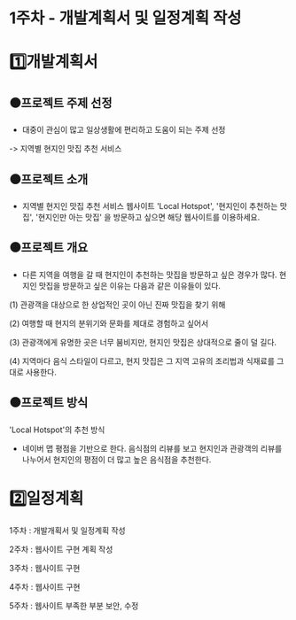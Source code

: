 # 1주차 - 개발계획서 및 일정계획 작성

# 1️⃣개발계획서 
## ⚫프로젝트 주제 선정
- 대중이 관심이 많고 일상생활에 편리하고 도움이 되는 주제 선정
  
-> 지역별 현지인 맛집 추천 서비스

## ⚫프로젝트 소개
- 지역별 현지인 맛집 추천 서비스 웹사이트 'Local Hotspot', '현지인이 추천하는 맛집', '현지인만 아는 맛집' 을 방문하고 싶으면 해당 웹사이트를 이용하세요.


## ⚫프로젝트 개요
- 다른 지역을 여행을 갈 때 현지인이 추천하는 맛집을 방문하고 싶은 경우가 많다. 현지인 맛집을 방문하고 싶은 이유는 다음과 같은 이유들이 있다.

(1) 관광객을 대상으로 한 상업적인 곳이 아닌 진짜 맛집을 찾기 위해

(2) 여행할 때 현지의 분위기와 문화를 제대로 경험하고 싶어서

(3) 관광객에게 유명한 곳은 너무 붐비지만, 현지인 맛집은 상대적으로 줄이 덜 길다.

(4) 지역마다 음식 스타일이 다르고, 현지 맛집은 그 지역 고유의 조리법과 식재료를 그대로 사용한다.


## ⚫프로젝트 방식
 'Local Hotspot'의 추천 방식
- 네이버 맵 평점을 기반으로 한다. 음식점의 리뷰를 보고 현지인과 관광객의 리뷰를 나누어서 현지인의 평점이 더 많고 높은 음식점을 추천한다.

# 2️⃣일정계획
1주차 : 개발개획서 및 일정계획 작성

2주차 : 웹사이트 구현 계획 작성

3주차 : 웹사이트 구현

4주차 : 웹사이트 구현

5주차 : 웹사이트 부족한 부분 보안, 수정

